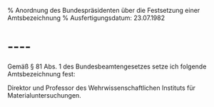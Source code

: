 % Anordnung des Bundespräsidenten über die Festsetzung einer Amtsbezeichnung
% Ausfertigungsdatum: 23.07.1982
 
# ----

Gemäß § 81 Abs. 1 des Bundesbeamtengesetzes setze ich folgende Amtsbezeichnung fest:

  
Direktor und Professor des Wehrwissenschaftlichen Instituts für Materialuntersuchungen.
